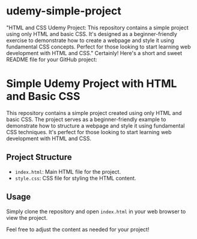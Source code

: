 # udemy-simple-project
  "HTML and CSS Udemy Project: This repository contains a simple project using only HTML and basic CSS. It's designed as a beginner-friendly exercise to demonstrate how to create a webpage and style it using fundamental CSS concepts. Perfect for those looking to start learning web development with HTML and CSS."
Certainly! Here's a short and sweet README file for your GitHub project:

# Simple Udemy Project with HTML and Basic CSS

This repository contains a simple project created using only HTML and basic CSS. The project serves as a beginner-friendly example to demonstrate how to structure a webpage and style it using fundamental CSS techniques. It's perfect for those looking to start learning web development with HTML and CSS.

## Project Structure

- `index.html`: Main HTML file for the project.
- `style.css`: CSS file for styling the HTML content.

## Usage

Simply clone the repository and open `index.html` in your web browser to view the project.

Feel free to adjust the content as needed for your project!
